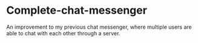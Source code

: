 # Complete-chat-messenger
An improvement to my previous chat messenger, where multiple users are able to chat with each other through a server.
